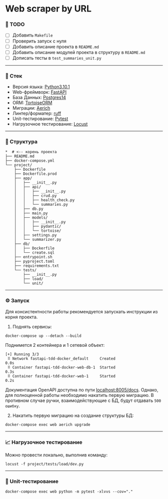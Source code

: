 # Web scraper by URL

### :dart: TODO
- [ ] Добавить `Makefile`
- [ ] Проверить запуск с нуля
- [ ] Добавить описание проекта в `README.md`
- [ ] Добавить описание модулей проекта в структуру в `README.md`
- [ ] Дописать тесты в `test_summaries_unit.py` 

---

### :pill: Стек

- Версия языка: [Python3.10.1](https://www.python.org/downloads/release/python-3100/)
- Web-фреймворк: [FastAPI](https://fastapi.tiangolo.com/ru/)
- База Данных: [Postgres14](https://www.postgresql.org/docs/14/index.html)
- ORM: [TortoiseORM](https://tortoise.github.io/)
- Миграции: [Aerich](https://github.com/tortoise/aerich/blob/dev/README_RU.md)
- Линтер/форматер: [ruff](https://docs.astral.sh/ruff/)
- Unit-тестирование: [Pytest](https://docs.pytest.org/en/8.0.x/index.html)
- Нагрузочное тестирование: [Locust](https://locust.io/)

---

### :file_folder: Структура

```shell
*  # <-- корень проекта
├── README.md
├── docker-compose.yml
└── project/
    ├── Dockerfile
    ├── Dockerfile.prod
    ├── app/
    │   ├── __init__.py
    │   ├── api/
    │   │   ├── __init__.py
    │   │   ├── crud.py
    │   │   ├── health_check.py
    │   │   └── summaries.py
    │   ├── db.py
    │   ├── main.py
    │   ├── models/
    │   │   ├── __init__.py
    │   │   ├── pydantic/
    │   │   └── tortoise/
    │   ├── settings.py
    │   └── summarizer.py
    ├── db/
    │   ├── Dockerfile
    │   └── create.sql
    ├── entrypoint.sh
    ├── pyproject.toml
    ├── requirements.txt
    └── tests/
        ├── __init__.py
        ├── load/
        └── unit/
```

---

### :gear: Запуск

Для консистентности работы рекомендуется запускать инструкции из корня проекта.

1. Поднять сервисы:

```shell
docker-compose up --detach --build
```

Поднимется 2 контейнера и 1 сетевой объект:

```
[+] Running 3/3
 ⠿ Network fastapi-tdd-docker_default     Created                                0.0s
 ⠿ Container fastapi-tdd-docker-web-db-1  Started                                0.3s
 ⠿ Container fastapi-tdd-docker-web-1     Started                                0.2s
```

Документация OpenAPI доступна по пути [localhost:8005/docs](http://localhost:8005/docs).
Однако, для полноценной работы необходимо накатить первую миграцию. В противном случае ручки, взаимодействующие с 
БД, будут отдавать `500 ошибку`.

2. Накатить первую миграцию на создание структуры БД:

```shell
docker-compose exec web aerich upgrade 
```

---

### :chart_with_upwards_trend: Нагрузочное тестирование

Можно провести локально, выполнив команду:

```shell
locust -f project/tests/load/dev.py
```

---

### :wrench: Unit-тестирование

```shell
docker-compose exec web python -m pytest -xlvvs --cov="." 
```